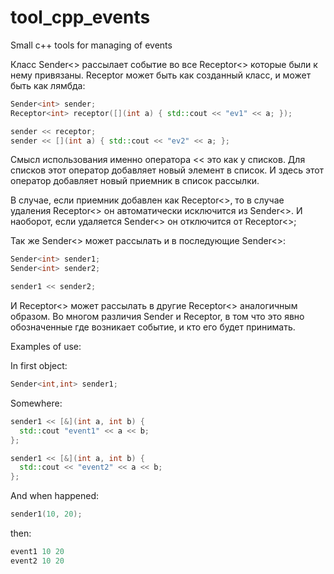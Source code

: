 # tool_cpp_events
Small c++ tools for managing of events

Класс Sender<> рассылает событие во все Receptor<> которые были
к нему привязаны. Receptor может быть как созданный класс, и
может быть как лямбда:

```cpp
Sender<int> sender;
Receptor<int> receptor([](int a) { std::cout << "ev1" << a; });

sender << receptor;
sender << [](int a) { std::cout << "ev2" << a; };
```
Смысл использования именно оператора << это как у списков.
Для списков этот оператор добавляет новый элемент в список.
И здесь этот оператор добавляет новый приемник
в список рассылки.

В случае, если приемник добавлен как Receptor<>,
то в случае удаления Receptor<> он автоматически
исключится из Sender<>. И наоборот, если удаляется
Sender<> он отключится от Receptor<>;

Так же Sender<> может рассылать и в последующие Sender<>:

```cpp
Sender<int> sender1;
Sender<int> sender2;

sender1 << sender2;
```

И Receptor<> может рассылать в другие Receptor<> аналогичным образом.
Во многом различия Sender и Receptor, в том что это явно обозначенные
где возникает событие, и кто его будет принимать.


Examples of use:

In first object:
```cpp
Sender<int,int> sender1;
```

Somewhere:
```cpp
sender1 << [&](int a, int b) {
  std::cout "event1" << a << b;
};

sender1 << [&](int a, int b) {
  std::cout << "event2" << a << b;
};
```
And when happened:
```cpp
sender1(10, 20);
```
then:
```cpp
event1 10 20
event2 10 20
```



